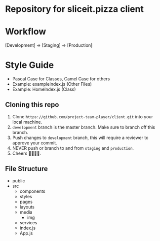 # Repository for sliceit.pizza client

# Workflow
[Development] => [Staging] => [Production]

# Style Guide
* Pascal Case for Classes, Camel Case for others
* Example: exampleIndex.js (Other Files)
* Example: HomeIndex.js (Class)

## Cloning this repo
1. Clone `https://github.com/project-team-player/client.git` into your local machine.
2. `development` branch is the master branch. Make sure to branch off this branch.
3. Push changes to `development` branch, this will require a reviewer to approve your commit.
4. NEVER push or branch to and from `staging` and `production`.
5. Cheers 🍕🍻🍺🍕.

## File Structure
* public
* src
  * components
  * styles
  * pages
  * layouts
  * media
    * img
  * services
  * index.js
  * App.js
